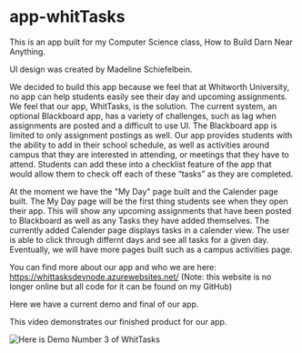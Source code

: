 # app-whitTasks

This is an app built for my Computer Science class, How to Build Darn Near Anything. 

UI design was created by Madeline Schiefelbein.

We decided to build this app because we feel that at Whitworth University, no app can help students easily see their day and upcoming assignments. We feel that our app, WhitTasks, is the solution. The current system, an optional Blackboard app, has a variety of challenges, such as lag when assignments are posted and a difficult to use UI. The Blackboard app is limited to only assignment postings as well. Our app provides students with the ability to add in their school schedule, as well as activities around campus that they are interested in attending, or meetings that they have to attend. Students can add these into a checklist feature of the app that would allow them to check off each of these “tasks” as they are completed.

At the moment we have the "My Day" page built and the Calender page built. The My Day page will be the first thing students see when they open their app. This will show any upcoming assignments that have been posted to Blackboard as well as any Tasks they have added themselves. The currently added Calender page displays tasks in a calender view. The user is able to click through differnt days and see all tasks for a given day. Eventually, we will have more pages built such as a campus activities page.

You can find more about our app and who we are here: https://whittasksdevnode.azurewebsites.net/ (Note: this website is no longer online but all code for it can be found on my GitHub)

Here we have a current demo and final of our app.

This video demonstrates our finished product for our app.


![Here is Demo Number 3 of WhitTasks](Final_Demo.gif)

